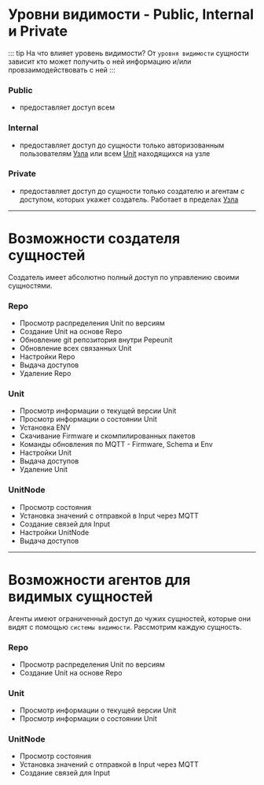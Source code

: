 # Уровни видимости - Public, Internal и Private

::: tip На что влияет уровень видимости?
От `уровня видимости` сущности зависит кто может получить о ней информацию и/или провзаимодействовать с ней
:::

### Public

- предоставляет доступ всем

### Internal

- предоставляет доступ до сущности только авторизованным пользователям [Узла](/definitions#instance) или всем [Unit](/definitions#unit) находящихся на узле

### Private

- предоставляет доступ до сущности только создателю и агентам с доступом, которых укажет создатель. Работает в пределах [Узла](/definitions#instance)

---

# Возможности создателя сущностей

Создатель имеет абсолютно полный доступ по управлению своими cущностями.

### Repo

- Просмотр распределения Unit по версиям
- Создание Unit на основе Repo
- Обновление git репозитория внутри Pepeunit
- Обновление всех связанных Unit
- Настройки Repo
- Выдача доступов
- Удаление Repo

### Unit

- Просмотр информации о текущей версии Unit
- Просмотр информации о состоянии Unit
- Установка ENV
- Скачивание Firmware и скомпилированных пакетов
- Команды обновления по MQTT - Firmware, Schema и Env
- Настройки Unit
- Выдача доступов
- Удаление Unit

### UnitNode

- Просмотр состояния
- Установка значений с отправкой в Input через MQTT
- Создание связей для Input
- Настройки UnitNode
- Выдача доступов

---

# Возможности агентов для видимых сущностей

Агенты имеют ограниченный доступ до чужих сущностей, которые они видят с помощью `системы видимости`. Рассмотрим каждую сущность.

### Repo

- Просмотр распределения Unit по версиям
- Создание Unit на основе Repo

### Unit

- Просмотр информации о текущей версии Unit
- Просмотр информации о состоянии Unit

### UnitNode

- Просмотр состояния
- Установка значений с отправкой в Input через MQTT
- Создание связей для Input